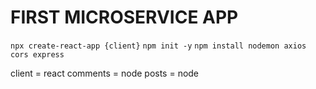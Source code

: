 # FIRST MICROSERVICE APP

`npx create-react-app {client}`
`npm init -y`
`npm install nodemon axios cors express`

client = react
comments = node
posts = node